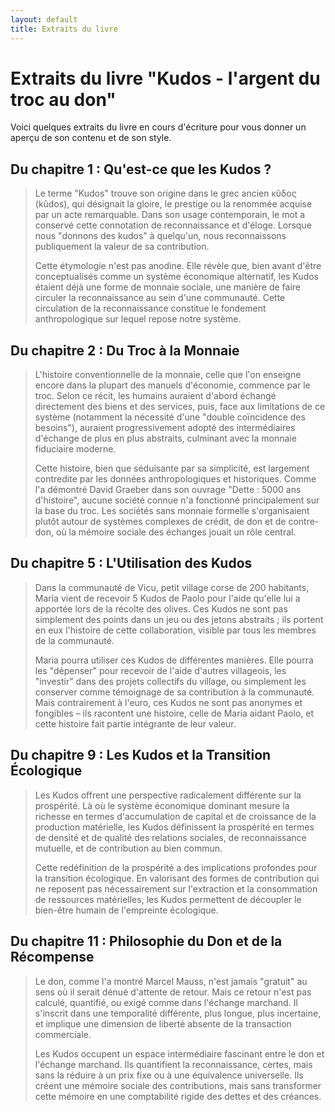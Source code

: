 ```yaml
---
layout: default
title: Extraits du livre
---
```


# Extraits du livre "Kudos - l'argent du troc au don"

Voici quelques extraits du livre en cours d'écriture pour vous donner un aperçu de son contenu et de son style.

## Du chapitre 1 : Qu'est-ce que les Kudos ?

> Le terme "Kudos" trouve son origine dans le grec ancien κῦδος (kûdos), qui désignait la gloire, le prestige ou la renommée acquise par un acte remarquable. Dans son usage contemporain, le mot a conservé cette connotation de reconnaissance et d'éloge. Lorsque nous "donnons des kudos" à quelqu'un, nous reconnaissons publiquement la valeur de sa contribution.
> 
> Cette étymologie n'est pas anodine. Elle révèle que, bien avant d'être conceptualisés comme un système économique alternatif, les Kudos étaient déjà une forme de monnaie sociale, une manière de faire circuler la reconnaissance au sein d'une communauté. Cette circulation de la reconnaissance constitue le fondement anthropologique sur lequel repose notre système.

## Du chapitre 2 : Du Troc à la Monnaie

> L'histoire conventionnelle de la monnaie, celle que l'on enseigne encore dans la plupart des manuels d'économie, commence par le troc. Selon ce récit, les humains auraient d'abord échangé directement des biens et des services, puis, face aux limitations de ce système (notamment la nécessité d'une "double coïncidence des besoins"), auraient progressivement adopté des intermédiaires d'échange de plus en plus abstraits, culminant avec la monnaie fiduciaire moderne.
> 
> Cette histoire, bien que séduisante par sa simplicité, est largement contredite par les données anthropologiques et historiques. Comme l'a démontré David Graeber dans son ouvrage "Dette : 5000 ans d'histoire", aucune société connue n'a fonctionné principalement sur la base du troc. Les sociétés sans monnaie formelle s'organisaient plutôt autour de systèmes complexes de crédit, de don et de contre-don, où la mémoire sociale des échanges jouait un rôle central.

## Du chapitre 5 : L'Utilisation des Kudos

> Dans la communauté de Vicu, petit village corse de 200 habitants, Maria vient de recevoir 5 Kudos de Paolo pour l'aide qu'elle lui a apportée lors de la récolte des olives. Ces Kudos ne sont pas simplement des points dans un jeu ou des jetons abstraits ; ils portent en eux l'histoire de cette collaboration, visible par tous les membres de la communauté.
> 
> Maria pourra utiliser ces Kudos de différentes manières. Elle pourra les "dépenser" pour recevoir de l'aide d'autres villageois, les "investir" dans des projets collectifs du village, ou simplement les conserver comme témoignage de sa contribution à la communauté. Mais contrairement à l'euro, ces Kudos ne sont pas anonymes et fongibles – ils racontent une histoire, celle de Maria aidant Paolo, et cette histoire fait partie intégrante de leur valeur.

## Du chapitre 9 : Les Kudos et la Transition Écologique

> Les Kudos offrent une perspective radicalement différente sur la prospérité. Là où le système économique dominant mesure la richesse en termes d'accumulation de capital et de croissance de la production matérielle, les Kudos définissent la prospérité en termes de densité et de qualité des relations sociales, de reconnaissance mutuelle, et de contribution au bien commun.
> 
> Cette redéfinition de la prospérité a des implications profondes pour la transition écologique. En valorisant des formes de contribution qui ne reposent pas nécessairement sur l'extraction et la consommation de ressources matérielles, les Kudos permettent de découpler le bien-être humain de l'empreinte écologique.

## Du chapitre 11 : Philosophie du Don et de la Récompense

> Le don, comme l'a montré Marcel Mauss, n'est jamais "gratuit" au sens où il serait dénué d'attente de retour. Mais ce retour n'est pas calculé, quantifié, ou exigé comme dans l'échange marchand. Il s'inscrit dans une temporalité différente, plus longue, plus incertaine, et implique une dimension de liberté absente de la transaction commerciale.
> 
> Les Kudos occupent un espace intermédiaire fascinant entre le don et l'échange marchand. Ils quantifient la reconnaissance, certes, mais sans la réduire à un prix fixe ou à une équivalence universelle. Ils créent une mémoire sociale des contributions, mais sans transformer cette mémoire en une comptabilité rigide des dettes et des créances.